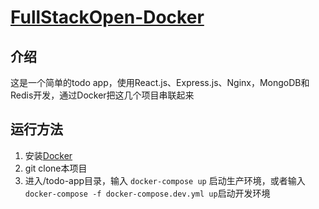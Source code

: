 # [FullStackOpen-Docker](https://fullstackopen.com/zh/part12)

## 介绍

这是一个简单的todo app，使用React.js、Express.js、Nginx，MongoDB和Redis开发，通过Docker把这几个项目串联起来


## 运行方法

1. 安装[Docker](https://www.docker.com/)
2. git clone本项目
3. 进入/todo-app目录，输入 `docker-compose up` 启动生产环境，或者输入`docker-compose -f docker-compose.dev.yml up`启动开发环境